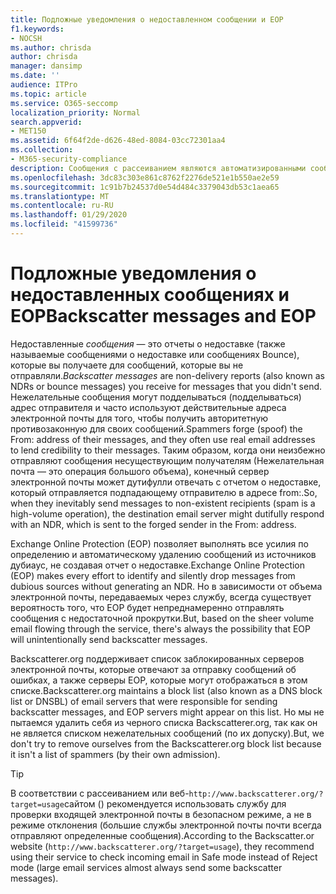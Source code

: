 ```yaml
---
title: Подложные уведомления о недоставленном сообщении и EOP
f1.keywords:
- NOCSH
ms.author: chrisda
author: chrisda
manager: dansimp
ms.date: ''
audience: ITPro
ms.topic: article
ms.service: O365-seccomp
localization_priority: Normal
search.appverid:
- MET150
ms.assetid: 6f64f2de-d626-48ed-8084-03cc72301aa4
ms.collection:
- M365-security-compliance
description: Сообщения с рассеиванием являются автоматизированными сообщениями, которые отправляются на подложные адреса электронной почты. DNSBL указывает серверы, которые отправляют сообщения с небольшими отрезками (которые могут включать множество допустимых источников электронной почты). Так как он не является списком нежелательной почты, мы не пытаемся удалить себя из DNSBL.
ms.openlocfilehash: 3dc83c303e861c8762f2276de521e1b550ae2e59
ms.sourcegitcommit: 1c91b7b24537d0e54d484c3379043db53c1aea65
ms.translationtype: MT
ms.contentlocale: ru-RU
ms.lasthandoff: 01/29/2020
ms.locfileid: "41599736"
---
```

# <a name="backscatter-messages-and-eop"></a><span data-ttu-id="b23eb-105">Подложные уведомления о недоставленных сообщениях и EOP</span><span class="sxs-lookup"><span data-stu-id="b23eb-105">Backscatter messages and EOP</span></span>

<span data-ttu-id="b23eb-106">Недоставленные *сообщения* — это отчеты о недоставке (также называемые сообщениями о недоставке или сообщениях Bounce), которые вы получаете для сообщений, которые вы не отправляли.</span><span class="sxs-lookup"><span data-stu-id="b23eb-106">*Backscatter messages* are non-delivery reports (also known as NDRs or bounce messages) you receive for messages that you didn't send.</span></span> <span data-ttu-id="b23eb-107">Нежелательные сообщения могут подделываться (подделываться) адрес отправителя и часто используют действительные адреса электронной почты для того, чтобы получить авторитетную противозаконную для своих сообщений.</span><span class="sxs-lookup"><span data-stu-id="b23eb-107">Spammers forge (spoof) the From: address of their messages, and they often use real email addresses to lend credibility to their messages.</span></span> <span data-ttu-id="b23eb-108">Таким образом, когда они неизбежно отправляют сообщения несуществующим получателям (Нежелательная почта — это операция большого объема), конечный сервер электронной почты может дутифулли отвечать с отчетом о недоставке, который отправляется подпадающему отправителю в адресе from:.</span><span class="sxs-lookup"><span data-stu-id="b23eb-108">So, when they inevitably send messages to non-existent recipients (spam is a high-volume operation), the destination email server might dutifully respond with an NDR, which is sent to the forged sender in the From: address.</span></span>

<span data-ttu-id="b23eb-109">Exchange Online Protection (EOP) позволяет выполнять все усилия по определению и автоматическому удалению сообщений из источников дубиаус, не создавая отчет о недоставке.</span><span class="sxs-lookup"><span data-stu-id="b23eb-109">Exchange Online Protection (EOP) makes every effort to identify and silently drop messages from dubious sources without generating an NDR.</span></span> <span data-ttu-id="b23eb-110">Но в зависимости от объема электронной почты, передаваемых через службу, всегда существует вероятность того, что EOP будет непреднамеренно отправлять сообщения с недостаточной прокрутки.</span><span class="sxs-lookup"><span data-stu-id="b23eb-110">But, based on the sheer volume email flowing through the service, there's always the possibility that EOP will unintentionally send backscatter messages.</span></span>

<span data-ttu-id="b23eb-111">Backscatterer.org поддерживает список заблокированных серверов электронной почты, которые отвечают за отправку сообщений об ошибках, а также серверы EOP, которые могут отображаться в этом списке.</span><span class="sxs-lookup"><span data-stu-id="b23eb-111">Backscatterer.org maintains a block list (also known as a DNS block list or DNSBL) of email servers that were responsible for sending backscatter messages, and EOP servers might appear on this list.</span></span> <span data-ttu-id="b23eb-112">Но мы не пытаемся удалить себя из черного списка Backscatterer.org, так как он не является списком нежелательных сообщений (по их допуску).</span><span class="sxs-lookup"><span data-stu-id="b23eb-112">But, we don't try to remove ourselves from the Backscatterer.org block list because it isn't a list of spammers (by their own admission).</span></span>

> [!TIP]
> <span data-ttu-id="b23eb-113">В соответствии с рассеиванием или веб-`http://www.backscatterer.org/?target=usage`сайтом () рекомендуется использовать службу для проверки входящей электронной почты в безопасном режиме, а не в режиме отклонения (большие службы электронной почты почти всегда отправляют определенные сообщения).</span><span class="sxs-lookup"><span data-stu-id="b23eb-113">According to the Backscatter.or website (`http://www.backscatterer.org/?target=usage`), they recommend using their service to check incoming email in Safe mode instead of Reject mode (large email services almost always send some backscatter messages).</span></span>
